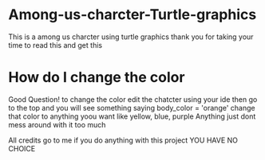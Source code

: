 # Among-us-charcter-Turtle-graphics
This is a among us charcter using turtle graphics thank you for taking your time to read this and get this



# How do I change the color

Good Question! 
to change the color edit the chatcter using your ide
then go to the top and you will see something saying
body_color = 'orange' 
change that color
to anything yoou want like yellow, blue, purple
Anything
just dont mess around with it too much 


All credits go to me if you do anything with this project
YOU HAVE NO CHOICE 
